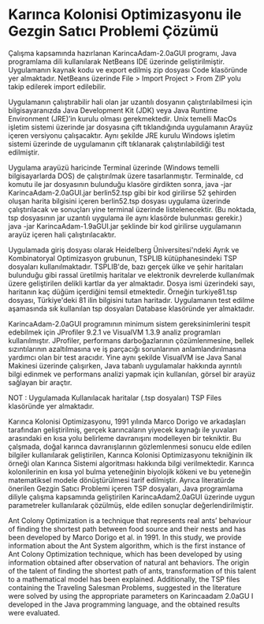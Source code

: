 # Karınca Kolonisi Optimizasyonu ile Gezgin Satıcı Problemi Çözümü

Çalışma kapsamında hazırlanan KarincaAdam-2.0aGUI programı, Java programlama dili kullanılarak NetBeans IDE üzerinde geliştirilmiştir. Uygulamanın kaynak kodu ve export edilmiş zip dosyası Code klasöründe yer almaktadır. NetBeans üzerinde  File > Import Project > From ZIP yolu takip edilerek import edilebilir.

Uygulamanın çalıştırabilir hali olan jar uzantılı dosyanın çalıştırılabilmesi için bilgisayaranızda Java Development Kit (JDK) veya Java Runtime Environment (JRE)’in kurulu olması gerekmektedir. Unix temelli MacOs işletim sistemi üzerinde jar dosyasına çift tıklandığında uygulamanın Arayüz içeren versiyonu çalışacaktır. Aynı şekilde JRE kurulu Windows işletim sistemi üzerinde de uygulamanın çift tıklanarak çalıştırılabildiği test edilmiştir. 

Uygulama arayüzü haricinde Terminal üzerinde (Windows temelli bilgisayarlarda DOS) de çalıştırılmak üzere tasarlanmıştır. Terminalde, cd komutu ile jar dosyasının bulunduğu klasöre girdikten sonra, java -jar KarincaAdam-2.0aGUI.jar berlin52.tsp gibi bir kod girilirse 52 şehirden oluşan harita bilgisini içeren berlin52.tsp dosyası uygulama üzerinde çalıştırılacak ve sonuçları yine terminal üzerinde listelenecektir. (Bu noktada, tsp dosyasının jar uzantılı uygulama ile aynı klasörde bulunması gerekir.) java -jar KarincaAdam-1.9aGUI.jar şeklinde bir kod girilirse uygulamanın arayüz içeren hali çalıştırılacaktır. 

Uygulamada giriş dosyası olarak Heidelberg Üniversitesi'ndeki Ayrık ve Kombinatoryal Optimizasyon grubunun, TSPLIB kütüphanesindeki TSP dosyaları kullanılmaktadır. TSPLIB'de, bazı gerçek ülke ve şehir haritaları bulunduğu gibi rassal üretilmiş haritalar ve elektronik devrelerde kullanılmak üzere geliştirilen delikli kartlar da yer almaktadır. Dosya ismi üzerindeki sayı, haritanın kaç düğüm içerdiğini temsil etmektedir. Örneğin turkiye81.tsp dosyası, Türkiye'deki 81 ilin bilgisini tutan haritadır. Uygulamanın test edilme aşamasında sık kullanılan tsp dosyaları Database klasöründe yer almaktadır.

KarincaAdam-2.0aGUI programının minimum sistem gereksinimlerini tespit edebilmek için JProfiler 9.2.1 ve VisualVM 1.3.9 analiz programları kullanılmıştır. JProfiler, performans darboğazlarının çözümlenmesine, bellek sızıntılarının azaltılmasına ve iş parçacığı sorunlarının anlamlandırılmasına yardımcı olan bir test aracıdır. Yine aynı şekilde VisualVM ise Java Sanal Makinesi üzerinde çalışırken, Java tabanlı uygulamalar hakkında ayrıntılı bilgi edinmek ve performans analizi yapmak için kullanılan, görsel bir arayüz sağlayan bir araçtır. 


NOT : Uygulamada Kullanılacak haritalar (.tsp dosyaları) TSP Files klasöründe yer almaktadır.


Karınca Kolonisi Optimizasyonu, 1991 yılında Marco Dorigo ve arkadaşları tarafından geliştirilmiş, gerçek karıncaların yiyecek kaynağı ile yuvaları arasındaki en kısa yolu belirleme davranışını modelleyen bir tekniktir. Bu çalşmada, doğal karınca davranışlarının gözlemlenmesi sonucu elde edilen bilgiler kullanılarak geliştirilen, Karınca Kolonisi Optimizasyonu tekniğinin ilk örneği olan Karınca Sistemi algoritması hakkında bilgi verilmektedir. Karınca kolonilerinin en kısa yol bulma yeteneğinin biyolojik kökeni ve bu yeteneğin matematiksel modele dönüştürülmesi tarif edilmiştir. Ayrıca literatürde önerilen Gezgin Satıcı Problemi içeren TSP dosyaları, Java programlama diliyle çalışma kapsamında geliştirilen KarincaAdam2.0aGUI üzerinde uygun parametreler kullanılarak çözülmüş, elde edilen sonuçlar değerlendirilmiştir.

Ant Colony Optimization is a technique that represents real ants’ behaviour of finding the shortest path between food source and their nests and has been developed by Marco Dorigo et al. in 1991. In this study, we provide information about the Ant System algorithm, which is the first instance of Ant Colony Optimization technique, which has been developed by using information obtained after observation of natural ant behaviors. The origin of the talent of finding the shortest path of ants, transformation of this talent to a mathematical model has been explained. Additionally, the TSP files containing the Traveling Salesman Problems, suggested in the literature were solved by using the appropriate parameters on Karincaadam 2.0aGU I developed in the Java programming language, and the obtained results were evaluated.

